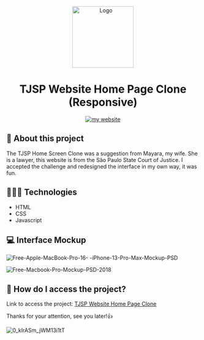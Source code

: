 <div align="center">
  <img src="https://user-images.githubusercontent.com/59785233/158885307-7f4b7e09-8ba8-43c7-a880-941267801506.png" alt="Logo" style="width: 10rem"  />
  <h1> TJSP Website Home Page Clone (Responsive) </h1>
<a href="https://luizcamargo.dev" target="blank"><img src="https://img.shields.io/badge/Get%20to%20know%20me%20better-My%20Website-purple" alt="my website"/></a>
</div>


## 🚀 About this project

The TJSP Home Screen Clone was a suggestion from Mayara, my wife. She is a lawyer, this website is from the São Paulo State Court of Justice. I accepted the challenge and redesigned the interface in my own way, it was fun.

## 🧑🏻‍💻 Technologies 

<ul>
  <li> HTML </li> 
  <li> CSS </li>
  <li> Javascript </li> 
</ul>

## 💻 Interface Mockup 

![Free-Apple-MacBook-Pro-16- -iPhone-13-Pro-Max-Mockup-PSD](https://user-images.githubusercontent.com/59785233/158886872-b4438398-8949-43cb-b0fa-82343a1ee272.jpg)

![Free-Macbook-Pro-Mockup-PSD-2018](https://user-images.githubusercontent.com/59785233/158886895-8122209e-8761-4d10-a8a9-f571fd77cdf9.jpg)


## 🤔 How do I access the project?

Link to access the project: <a href="https://luizcamargo99.github.io/tjsp_ui_web/" taret="blank"> TJSP Website Home Page Clone </a>

Thanks for your attention, see you later!👍

![0_kIrASm_jWM13i1tT](https://user-images.githubusercontent.com/59785233/158848140-54053c36-b11c-4afd-b96b-fe76f663ebb7.gif)
